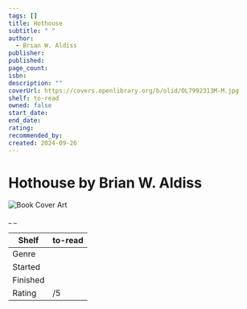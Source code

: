 ```yaml
---
tags: []
title: Hothouse
subtitle: " "
author:
  - Brian W. Aldiss
publisher: 
published: 
page_count: 
isbn: 
description: ""
coverUrl: https://covers.openlibrary.org/b/olid/OL7992313M-M.jpg
shelf: to-read
owned: false
start_date: 
end_date: 
rating: 
recommended_by: 
created: 2024-09-26
---
```


# Hothouse by Brian W. Aldiss

![Book Cover Art](https://covers.openlibrary.org/b/olid/OL7992313M-M.jpg)

_ _

| Shelf | to-read |
| --- | --- |
| Genre |  |
| Started |  |
| Finished |  |
| Rating | /5 |

